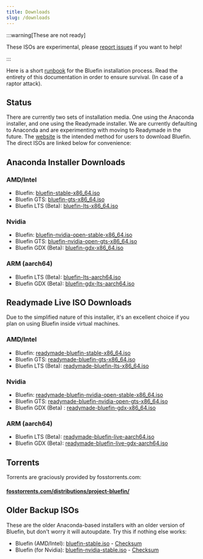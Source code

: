 ```yaml
---
title: Downloads
slug: /downloads
---
```


:::warning[These are not ready]

These ISOs are experimental, please [report issues](https://github.com/ublue-os/titanoboa/issues) if you want to help!

:::

Here is a short [runbook](/installation) for the Bluefin installation process. Read the entirety of this documentation in order to ensure survival. (In case of a raptor attack).

## Status

There are currently two sets of installation media. One using the Anaconda installer, and one using the Readymade installer. We are currently defaulting to Anaconda and are experimenting with moving to Readymade in the future. The [website](https://projectbluefin.io) is the intended method for users to download Bluefin. The direct ISOs are linked below for convenience:

## Anaconda Installer Downloads

### AMD/Intel

- Bluefin: [bluefin-stable-x86_64.iso](https://download.projectbluefin.io/bluefin-stable-x86_64.iso)
- Bluefin GTS: [bluefin-gts-x86_64.iso](https://download.projectbluefin.io/bluefin-gts-x86_64.iso)
- Bluefin LTS (Beta): [bluefin-lts-x86_64.iso](https://download.projectbluefin.io/bluefin-lts-x86_64.iso)

### Nvidia

- Bluefin: [bluefin-nvidia-open-stable-x86_64.iso](https://download.projectbluefin.io/bluefin-nvidia-open-stable-x86_64.iso)
- Bluefin GTS: [bluefin-nvidia-open-gts-x86_64.iso](https://download.projectbluefin.io/bluefin-nvidia-open-gts-x86_64.iso)
- Bluefin GDX (Beta): [bluefin-gdx-x86_64.iso](https://download.projectbluefin.io/bluefin-gdx-lts-x86_64.iso)

### ARM (aarch64)

- Bluefin LTS (Beta): [bluefin-lts-aarch64.iso](https://download.projectbluefin.io/bluefin-lts-aarch64.iso)
- Bluefin GDX (Beta): [bluefin-gdx-lts-aarch64.iso](https://download.projectbluefin.io/bluefin-gdx-lts-aarch64.iso)

## Readymade Live ISO Downloads

Due to the simplified nature of this installer, it's an excellent choice if you plan on using Bluefin inside virtual machines. 

### AMD/Intel

- Bluefin: [readymade-bluefin-stable-x86_64.iso](https://download.projectbluefin.io/readymade-bluefin-stable-x86_64.iso)
- Bluefin GTS: [readymade-bluefin-gts-x86_64.iso](https://download.projectbluefin.io/readymade-bluefin-gts-x86_64.iso)
- Bluefin LTS (Beta): [readymade-bluefin-lts-x86_64.iso](https://download.projectbluefin.io/readymade-bluefin-lts-x86_64.iso)

### Nvidia

- Bluefin: [readymade-bluefin-nvidia-open-stable-x86_64.iso](https://download.projectbluefin.io/readymade-bluefin-nvidia-open-stable-x86_64.iso)
- Bluefin GTS: [readymade-bluefin-nvidia-open-gts-x86_64.iso](https://download.projectbluefin.io/readymade-bluefin-nvidia-open-gts-x86_64.iso)
- Bluefin GDX (Beta) : [readymade-bluefin-gdx-x86_64.iso](https://download.projectbluefin.io/readymade-bluefin-gdx-x86_64.iso)

### ARM (aarch64)

- Bluefin LTS (Beta): [readymade-bluefin-live-aarch64.iso](https://download.projectbluefin.io/readymade-bluefin-lts-aarch64.iso)
- Bluefin GDX (Beta): [readymade-bluefin-live-gdx-aarch64.iso](https://download.projectbluefin.io/readymade-bluefin-gdx-aarch64.iso)

## Torrents

Torrents are graciously provided by fosstorrents.com:

#### [fosstorrents.com/distributions/project-bluefin/](https://fosstorrents.com/distributions/project-bluefin/)

## Older Backup ISOs

These are the older Anaconda-based installers with an older version of Bluefin, but don't worry it will autoupdate. Try this if nothing else works:

- Bluefin (AMD/Intel): [bluefin-stable.iso](https://projectbluefin.dev/bluefin-stable.iso) - [Checksum](https://projectbluefin.dev/bluefin-stable.iso-CHECKSUM)
- Bluefin (for Nvidia):  [bluefin-nvidia-stable.iso](https://projectbluefin.dev/bluefin-nvidia-stable.iso) - [Checksum](https://projectbluefin.dev/bluefin-nvidia-stable.iso-CHECKSUM)

